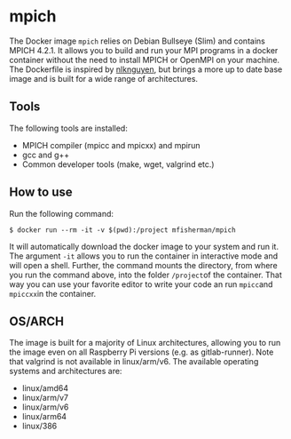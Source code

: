 # mpich
The Docker image `mpich` relies on Debian Bullseye (Slim) and contains MPICH 4.2.1.
It allows you to build and run your MPI programs in a docker container without the need to install MPICH or OpenMPI on your machine.
The Dockerfile is inspired by [nlknguyen](https://hub.docker.com/r/nlknguyen/alpine-mpich/), but brings a more up to date base image and is built for a wide range of architectures.

## Tools
The following tools are installed:
- MPICH compiler (mpicc and mpicxx) and mpirun
- gcc and g++
- Common developer tools (make, wget, valgrind etc.)

## How to use
Run the following command:
```
$ docker run --rm -it -v $(pwd):/project mfisherman/mpich
```
It will automatically download the docker image to your system and run it.
The argument `-it` allows you to run the container in interactive mode and will open a shell.
Further, the command mounts the directory, from where you run the command above, into the folder `/project`of the container.
That way you can use your favorite editor to write your code an run `mpicc`and `mpiccxx`in the container.

## OS/ARCH
The image is built for a majority of Linux architectures, allowing you to run the image even on all Raspberry Pi versions (e.g. as gitlab-runner).
Note that valgrind is not available in linux/arm/v6.
The available operating systems and architectures are:

 - linux/amd64
 - linux/arm/v7
 - linux/arm/v6
 - linux/arm64
 - linux/386

